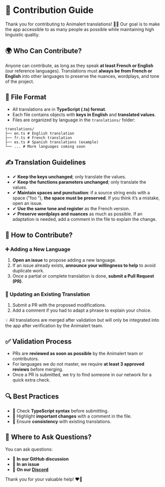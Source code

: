# 📝 Contribution Guide

Thank you for contributing to Animalert translations! 🧡🐾
Our goal is to make the app accessible to as many people as possible while maintaining high linguistic quality.

## 🌍 Who Can Contribute?

Anyone can contribute, as long as they speak **at least French or English** (our reference languages).
Translations must **always be from French or English** into other languages to preserve the nuances, wordplays, and tone of the project.

## 📂 File Format

- All translations are in **TypeScript (.ts) format**.
- Each file contains objects with **keys in English** and **translated values**.
- Files are organized by language in the `translations/` folder:
```
translations/
├── en.ts # English translation
├── fr.ts # French translation
├── es.ts # Spanish translations (example)
└── ... # More languages coming soon
```


## ✍️ Translation Guidelines

- ✔ **Keep the keys unchanged**; only translate the values.
- ✔ **Keep the functions parameters unchanged**; only translate the values.
- ✔ **Maintain spaces and punctuation**: if a source string ends with a space ("foo "), **the space must be preserved**. If you think it’s a mistake, open an issue.
- ✔ **Use the same tone and register** as the French version.
- ✔ **Preserve wordplays and nuances** as much as possible. If an adaptation is needed, add a comment in the file to explain the change.

## 🔄 How to Contribute?

### ➕ Adding a New Language

1. **Open an issue** to propose adding a new language.
2. If an issue already exists, **announce your willingness to help** to avoid duplicate work.
3. Once a partial or complete translation is done, **submit a Pull Request (PR)**.

### 🔄 Updating an Existing Translation

1. Submit a PR with the proposed modifications.
2. Add a comment if you had to adapt a phrase to explain your choice.

💡 All translations are merged after validation but will only be integrated into the app after verification by the Animalert team.

## ✅ Validation Process

- PRs are **reviewed as soon as possible** by the Animalert team or contributors.
- For languages we do not master, we require **at least 3 approved reviews** before merging.
- Once a PR is submitted, we try to find someone in our network for a quick extra check.

## 🔍 Best Practices

- 🔹 Check **TypeScript syntax** before submitting.
- 🔹 Highlight **important changes** with a comment in the file.
- 🔹 Ensure **consistency** with existing translations.

## 📢 Where to Ask Questions?

You can ask questions:
- 📌 **In our GitHub discussion**
- 📝 **In an issue**
- 💬 **On our [Discord](https://discord.gg/tNNkazbb7G)**

Thank you for your valuable help! ❤️🐾
